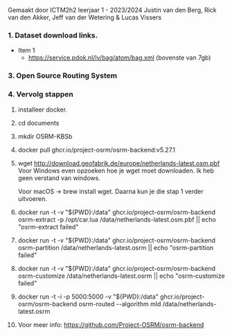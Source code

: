 Gemaakt door ICTM2h2 leerjaar 1 - 2023/2024
Justin van den Berg, Rick van den Akker, Jeff van der Wetering & Lucas Vissers

### 1. Dataset download links.
* Item 1
   * https://service.pdok.nl/lv/bag/atom/bag.xml (bovenste van 7gb)

### 3. Open Source Routing System


### 4. Vervolg stappen
1. installeer docker.
2. cd documents
3. mkdir OSRM-KBSb

4. docker pull ghcr.io/project-osrm/osrm-backend:v5.27.1


5. wget http://download.geofabrik.de/europe/netherlands-latest.osm.pbf
    Voor Windows even opzoeken hoe je wget moet downloaden. Ik heb geen verstand van windows.
    
    Voor macOS -> brew install wget. Daarna kun je die stap 1 verder uitvoeren.

6. docker run -t -v "${PWD}:/data" ghcr.io/project-osrm/osrm-backend osrm-extract -p /opt/car.lua /data/netherlands-latest.osm.pbf || echo "osrm-extract failed"


7. docker run -t -v "${PWD}:/data" ghcr.io/project-osrm/osrm-backend osrm-partition /data/netherlands-latest.osrm || echo "osrm-partition failed"
8. docker run -t -v "${PWD}:/data" ghcr.io/project-osrm/osrm-backend osrm-customize /data/netherlands-latest.osrm || echo "osrm-customize failed"


9. docker run -t -i -p 5000:5000 -v "${PWD}:/data" ghcr.io/project-osrm/osrm-backend osrm-routed --algorithm mld /data/netherlands-latest.osrm

10. Voor meer info: https://github.com/Project-OSRM/osrm-backend

